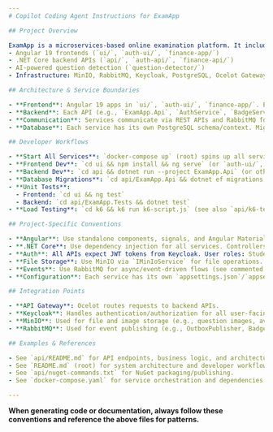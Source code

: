 ```yaml
---
# Copilot Coding Agent Instructions for ExamApp

## Project Overview

ExamApp is a microservices-based online examination platform. It includes:
- Angular 19 frontends (`ui/`, `auth-ui/`, `finance-app/`)
- .NET Core backend APIs (`api/`, `auth-api/`, `finance-api/`)
- AI-powered question detection (`question-detector/`)
- Infrastructure: MinIO, RabbitMQ, Keycloak, PostgreSQL, Ocelot Gateway

## Architecture & Service Boundaries

- **Frontend**: Angular 19 apps in `ui/`, `auth-ui/`, `finance-app/`. Each has its own `src/` and follows Angular CLI conventions. Shared UI logic is not cross-imported between apps.
- **Backend**: Each API (e.g., `ExamApp.Api`, `AuthService`, `BadgeService`) is a separate .NET Core project with its own `Controllers/`, `Services/`, `Data/`, and `Models/`.
- **Communication**: Services communicate via REST APIs and RabbitMQ for event-driven flows. MinIO is used for file storage. Keycloak provides authentication/authorization (OIDC/JWT).
- **Database**: Each service has its own PostgreSQL schema/context. Migrations are managed via EF Core.

## Developer Workflows

- **Start All Services**: `docker-compose up` (root) spins up all services and dependencies.
- **Frontend Dev**: `cd ui && npm install && ng serve` (or `auth-ui/`, `finance-app/`)
- **Backend Dev**: `cd api && dotnet run --project ExamApp.Api` (or other API folders)
- **Database Migrations**: `cd api/ExamApp.Api && dotnet ef migrations add <Name> && dotnet ef database update`
- **Unit Tests**:
  - Frontend: `cd ui && ng test`
  - Backend: `cd api/ExamApp.Tests && dotnet test`
- **Load Testing**: `cd k6 && k6 run k6-script.js` (see also `api/k6-test.js`)

## Project-Specific Conventions

- **Angular**: Use standalone components, signals, and Angular Material. Prefer feature modules for logical grouping. Use `Mat*` modules for UI. Test files use `TestBed` and `ComponentFixture`.
- **.NET Core**: Use dependency injection for all services. Controllers are thin; business logic is in `Services/`. Use `AppDbContext`/`FinanceDbContext` for EF Core. Exception handling via middleware. Swagger is enabled in development.
- **Auth**: All APIs expect JWT tokens from Keycloak. User roles: Student, Teacher, Parent. Role-based access enforced in controllers/services.
- **File Storage**: Use MinIO via `IMinIoService` for file operations.
- **Events**: Use RabbitMQ for async/event-driven flows (see commented `AddMassTransit` in `Program.cs`).
- **Configuration**: Each service has its own `appsettings.json`/`appsettings.Development.json`. Update connection strings and Keycloak/Redis settings as needed.

## Integration Points

- **API Gateway**: Ocelot routes requests to backend APIs.
- **Keycloak**: Handles authentication/authorization for all user-facing services.
- **MinIO**: Used for file and image storage (e.g., question images, avatars).
- **RabbitMQ**: Used for event publishing (e.g., OutboxPublisher, BadgeService).

## Examples & References

- See `api/README.md` for API endpoints, business logic, and architecture diagrams.
- See `README.md` (root) for system architecture and developer workflow.
- See `api/nuget-commands.txt` for NuGet packaging/publishing.
- See `docker-compose.yaml` for service orchestration and dependencies.

---
```


**When generating code or documentation, always follow these conventions and reference the above files for patterns.**
